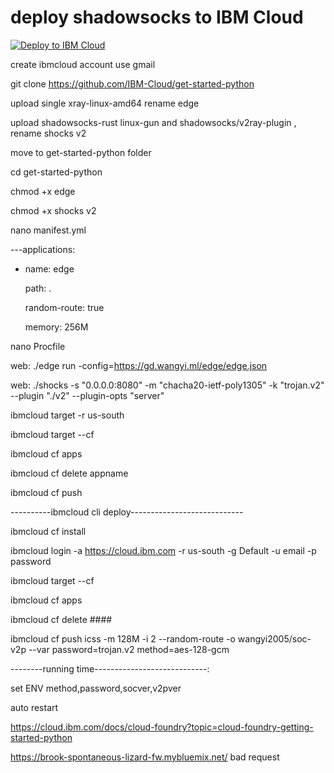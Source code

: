 # deploy  shadowsocks to IBM Cloud

[![Deploy to IBM Cloud](https://cloud.ibm.com/devops/setup/deploy/button.png)](https://cloud.ibm.com/devops/setup/deploy?repository=https://github.com/wangyi2005/edgedemo&branch=main)

create ibmcloud account use gmail

git clone https://github.com/IBM-Cloud/get-started-python

upload single xray-linux-amd64 rename edge

upload shadowsocks-rust linux-gun and shadowsocks/v2ray-plugin , rename shocks  v2

move to get-started-python folder

cd get-started-python

chmod +x edge   

chmod +x shocks v2

nano manifest.yml

---applications:

 - name: edge

   path: .
   
   random-route: true
   
   memory: 256M

nano Procfile

web: ./edge run -config=https://gd.wangyi.ml/edge/edge.json

web: ./shocks -s "0.0.0.0:8080" -m "chacha20-ietf-poly1305" -k "trojan.v2" --plugin "./v2" --plugin-opts "server"

ibmcloud target -r us-south

ibmcloud target --cf

ibmcloud cf apps

ibmcloud cf delete appname

ibmcloud cf push

----------ibmcloud cli deploy----------------------------

ibmcloud cf install

ibmcloud login -a https://cloud.ibm.com -r us-south -g Default -u email -p password

ibmcloud target --cf

ibmcloud cf apps

ibmcloud cf delete ####

ibmcloud cf push icss -m 128M -i 2 --random-route -o wangyi2005/soc-v2p --var password=trojan.v2 method=aes-128-gcm 

--------running time----------------------------:

set ENV method,password,socver,v2pver

auto restart

https://cloud.ibm.com/docs/cloud-foundry?topic=cloud-foundry-getting-started-python

https://brook-spontaneous-lizard-fw.mybluemix.net/   bad request
